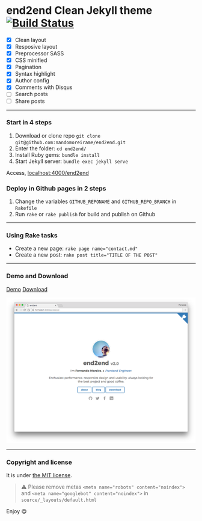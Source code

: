 # end2end Clean Jekyll theme [![Build Status](https://travis-ci.org/nandomoreirame/end2end.svg?branch=master)](https://travis-ci.org/nandomoreirame/end2end)

* [x] Clean layout
* [x] Resposive layout
* [x] Preprocessor SASS
* [x] CSS minified
* [x] Pagination
* [x] Syntax highlight
* [x] Author config
* [x] Comments with Disqus
* [ ] Search posts
* [ ] Share posts

---

### Start in 4 steps

1. Download or clone repo `git clone git@github.com:nandomoreirame/end2end.git`
2. Enter the folder: `cd end2end/`
3. Install Ruby gems: `bundle install`
4. Start Jekyll server: `bundle exec jekyll serve`

Access, [localhost:4000/end2end](http://localhost:4000/end2end)

### Deploy in Github pages in 2 steps

1. Change the variables `GITHUB_REPONAME` and `GITHUB_REPO_BRANCH` in `Rakefile`
2. Run `rake` or `rake publish` for build and publish on Github

---

### Using Rake tasks

* Create a new page: `rake page name="contact.md"`
* Create a new post: `rake post title="TITLE OF THE POST"`

---

### Demo and Download

[Demo](http://nandomoreira.me/end2end/)
[Download](https://github.com/nandomoreirame/end2end/archive/master.zip)

![end2end - free Jekyll theme](/screenshot.png)

---

### Copyright and license

It is under [the MIT license](/LICENSE).

> :warning:
  Please remove metas `<meta name="robots" content="noindex">` and `<meta name="googlebot" content="noindex">` in `source/_layouts/default.html`

Enjoy :yum:
